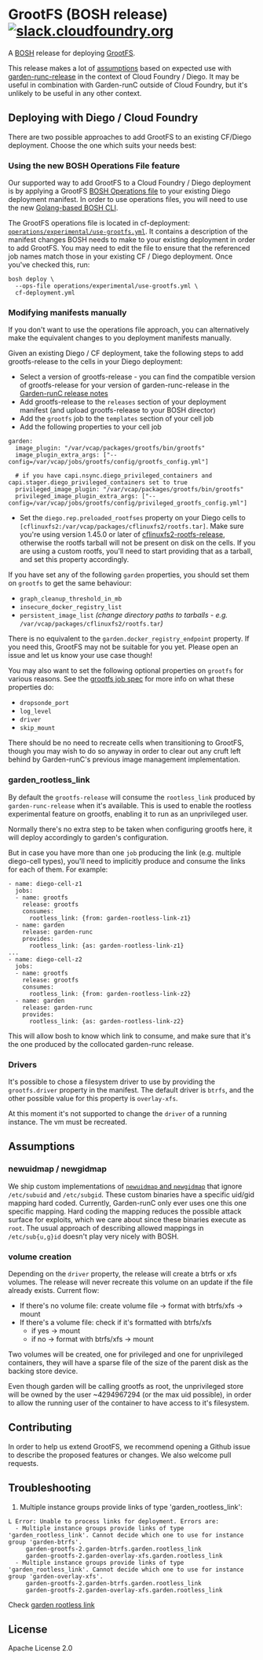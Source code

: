 # GrootFS (BOSH release) [![slack.cloudfoundry.org](https://slack.cloudfoundry.org/badge.svg)](https://slack.cloudfoundry.org)

A [BOSH](http://docs.cloudfoundry.org/bosh/) release for deploying
[GrootFS](https://github.com/cloudfoundry/grootfs).

This release makes a lot of [assumptions](#assumptions) based on expected use
with [garden-runc-release](https://github.com/cloudfoundry/garden-runc-release)
in the context of Cloud Foundry / Diego. It may be useful in combination with
Garden-runC outside of Cloud Foundry, but it's unlikely to be useful in any
other context.

## Deploying with Diego / Cloud Foundry

There are two possible approaches to add GrootFS to an existing CF/Diego deployment. Choose
the one which suits your needs best:

### Using the new BOSH Operations File feature

Our supported way to add GrootFS
to a Cloud Foundry / Diego deployment
is by applying a GrootFS [BOSH Operations file](https://github.com/cppforlife/go-patch/blob/master/docs/examples.md)
to your existing Diego deployment manifest.
In order to use operations files,
you will need to use the new [Golang-based BOSH CLI](https://github.com/cloudfoundry/bosh-cli).

The GrootFS operations file is located in cf-deployment:
[`operations/experimental/use-grootfs.yml`](https://github.com/cloudfoundry/cf-deployment/blob/master/operations/experimental/use-grootfs.yml).
It contains a description of the manifest changes
BOSH needs to make to your existing deployment
in order to add GrootFS.
You may need to edit the file
to ensure that the referenced job names match
those in your existing CF / Diego deployment.
Once you've checked this, run:

```
bosh deploy \
  --ops-file operations/experimental/use-grootfs.yml \
  cf-deployment.yml
```

### Modifying manifests manually

If you don't want to use the operations file approach, you can alternatively make the equivalent
changes to you deployment manifests manually.

Given an existing Diego / CF deployment, take the following steps to add
grootfs-release to the cells in your Diego deployment:

* Select a version of grootfs-release - you can find the compatible version of
   grootfs-release for your version of garden-runc-release in the [Garden-runC
   release notes](https://github.com/cloudfoundry/garden-runc-release/releases)
* Add grootfs-release to the `releases` section of your deployment manifest
   (and upload grootfs-release to your BOSH director)
* Add the `grootfs` job to the `templates` section of your cell job
* Add the following properties to your cell job
```
garden:
  image_plugin: "/var/vcap/packages/grootfs/bin/grootfs"
  image_plugin_extra_args: ["--config=/var/vcap/jobs/grootfs/config/grootfs_config.yml"]

  # if you have capi.nsync.diego_privileged_containers and capi.stager.diego_privileged_containers set to true
  privileged_image_plugin: "/var/vcap/packages/grootfs/bin/grootfs"
  privileged_image_plugin_extra_args: ["--config=/var/vcap/jobs/grootfs/config/privileged_grootfs_config.yml"]
```
* Set the `diego.rep.preloaded_rootfses` property on your Diego cells to
  `[cflinuxfs2:/var/vcap/packages/cflinuxfs2/rootfs.tar]`. Make sure you're
  using version 1.45.0 or later of
  [cflinuxfs2-rootfs-release](https://github.com/cloudfoundry/cflinuxfs2-rootfs-release),
  otherwise the rootfs tarball will not be present on disk on the cells. If you
  are using a custom rootfs, you'll need to start providing that as a tarball,
  and set this property accordingly.

If you have set any of the following `garden` properties, you should set them on
`grootfs` to get the same behaviour:
- `graph_cleanup_threshold_in_mb`
- `insecure_docker_registry_list`
- `persistent_image_list` _(change directory paths to tarballs - e.g._
  `/var/vcap/packages/cflinuxfs2/rootfs.tar`_)_

There is no equivalent to the `garden.docker_registry_endpoint` property. If you
need this, GrootFS may not be suitable for you yet. Please open an issue and let
us know your use case though!

You may also want to set the following optional properties on `grootfs` for
various reasons. See the [grootfs job spec](jobs/grootfs/spec) for more info on
what these properties do:
- `dropsonde_port`
- `log_level`
- `driver`
- `skip_mount`

There should be no need to recreate cells when transitioning to GrootFS, though
you may wish to do so anyway in order to clear out any cruft left behind by
Garden-runC's previous image management implementation.

### garden_rootless_link

By default the `grootfs-release` will consume the `rootless_link` produced by `garden-runc-release`
when it's available. This is used to enable the rootless experimental feature on
grootfs, enabling it to run as an unprivileged user.

Normally there's no extra step to be taken when configuring grootfs here, it will
deploy accordingly to garden's configuration.

But in case you have more than one `job` producing the link (e.g. multiple diego-cell types),
you'll need to implicitly produce and consume the links for each of them. For example:


```
- name: diego-cell-z1
  jobs:
  - name: grootfs
    release: grootfs
    consumes:
      rootless_link: {from: garden-rootless-link-z1}
  - name: garden
    release: garden-runc
    provides:
      rootless_link: {as: garden-rootless-link-z1}
...
- name: diego-cell-z2
  jobs:
  - name: grootfs
    release: grootfs
    consumes:
      rootless_link: {from: garden-rootless-link-z2}
  - name: garden
    release: garden-runc
    provides:
      rootless_link: {as: garden-rootless-link-z2}
```

This will allow bosh to know which link to consume, and make sure that it's
the one produced by the collocated garden-runc release.


### Drivers

It's possible to chose a filesystem driver to use by providing the `grootfs.driver`
property in the manifest. The default driver is `btrfs`, and the other possible
value for this property is `overlay-xfs`.

At this moment it's not supported to change the `driver` of a running instance. The
vm must be recreated.

## Assumptions

### newuidmap / newgidmap

We ship custom implementations of [`newuidmap` and
`newgidmap`](https://github.com/cloudfoundry/idmapper) that ignore `/etc/subuid`
and `/etc/subgid`. These custom binaries have a specific uid/gid mapping hard
coded. Currently, Garden-runC only ever uses one this one specific mapping.
Hard coding the mapping reduces the possible attack surface for exploits, which
we care about since these binaries execute as `root`. The usual approach of
describing allowed mappings in `/etc/sub{u,g}id` doesn't play very nicely with
BOSH.

### volume creation

Depending on the `driver` property, the release will create a btrfs or xfs volumes.
The release will never recreate this volume on an update if the file
already exists. Current flow:

* If there's no volume file: create volume file -> format with btrfs/xfs -> mount
* If there's a volume file: check if it's formatted with btrfs/xfs
  * if yes -> mount
  * if no -> format with btrfs/xfs -> mount

Two volumes will be created, one for privileged and one for unprivileged
containers, they will have a sparse file of the size of the parent disk as
the backing store device.

Even though garden will be calling grootfs as root, the unprivileged store
will be owned by the user ~4294967294 (or the max uid possible), in order to
allow the running user of the container to have access to it's filesystem.

## Contributing

In order to help us extend GrootFS, we recommend opening a Github issue to
describe the proposed features or changes. We also welcome pull requests.

## Troubleshooting


1. Multiple instance groups provide links of type 'garden_rootless_link':

  ```
  L Error: Unable to process links for deployment. Errors are:
    - Multiple instance groups provide links of type 'garden_rootless_link'. Cannot decide which one to use for instance group 'garden-btrfs'.
       garden-grootfs-2.garden-btrfs.garden.rootless_link
       garden-grootfs-2.garden-overlay-xfs.garden.rootless_link
    - Multiple instance groups provide links of type 'garden_rootless_link'. Cannot decide which one to use for instance group 'garden-overlay-xfs'.
       garden-grootfs-2.garden-btrfs.garden.rootless_link
       garden-grootfs-2.garden-overlay-xfs.garden.rootless_link
  ```

  Check [garden rootless link](#garden_rootless_link)


## License

Apache License 2.0
